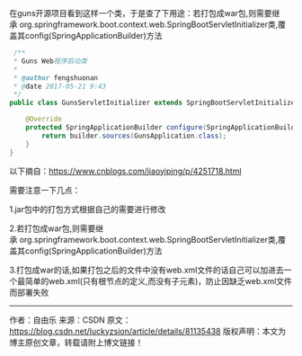 
 在guns开源项目看到这样一个类，于是查了下用途：若打包成war包,则需要继承 org.springframework.boot.context.web.SpringBootServletInitializer类,覆盖其config(SpringApplicationBuilder)方法

``` java
 /**
 * Guns Web程序启动类
 *
 * @author fengshuonan
 * @date 2017-05-21 9:43
 */
public class GunsServletInitializer extends SpringBootServletInitializer {

    @Override
    protected SpringApplicationBuilder configure(SpringApplicationBuilder builder) {
        return builder.sources(GunsApplication.class);
    }
}
```
以下摘自：https://www.cnblogs.com/jiaoyiping/p/4251718.html

需要注意一下几点：

1.jar包中的打包方式根据自己的需要进行修改

2.若打包成war包,则需要继承 org.springframework.boot.context.web.SpringBootServletInitializer类,覆盖其config(SpringApplicationBuilder)方法

3.打包成war的话,如果打包之后的文件中没有web.xml文件的话自己可以加进去一个最简单的web.xml(只有根节点的定义,而没有子元素)，防止因缺乏web.xml文件而部署失败


---------------------
作者：自由乐
来源：CSDN
原文：https://blog.csdn.net/luckyzsion/article/details/81135438
版权声明：本文为博主原创文章，转载请附上博文链接！


